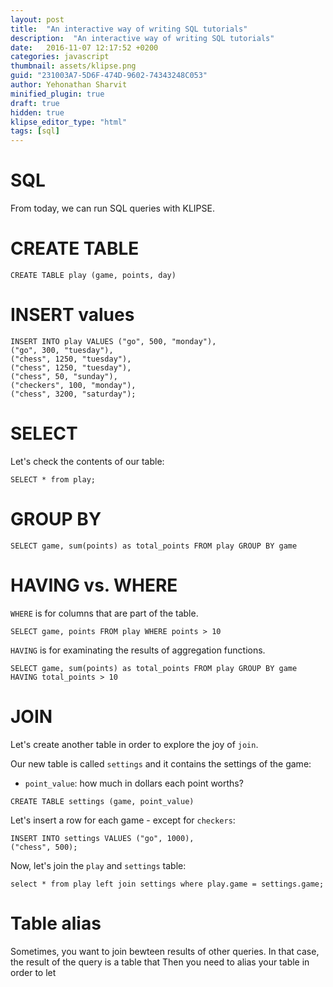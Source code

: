 ```yaml
---
layout: post
title:  "An interactive way of writing SQL tutorials"
description:  "An interactive way of writing SQL tutorials"
date:   2016-11-07 12:17:52 +0200
categories: javascript
thumbnail: assets/klipse.png
guid: "231003A7-5D6F-474D-9602-74343248C053"
author: Yehonathan Sharvit
minified_plugin: true
draft: true
hidden: true
klipse_editor_type: "html"
tags: [sql]
---
```


# SQL

From today, we can run SQL queries with KLIPSE.

# CREATE TABLE

~~~klipse-sql
CREATE TABLE play (game, points, day)
~~~

# INSERT values

~~~klipse-sql
INSERT INTO play VALUES ("go", 500, "monday"),
("go", 300, "tuesday"),
("chess", 1250, "tuesday"),
("chess", 1250, "tuesday"),
("chess", 50, "sunday"),
("checkers", 100, "monday"),
("chess", 3200, "saturday");
~~~

# SELECT

Let's check the contents of our table:

~~~klipse-sql
SELECT * from play;
~~~

# GROUP BY

~~~klipse-sql
SELECT game, sum(points) as total_points FROM play GROUP BY game
~~~

# HAVING vs. WHERE

`WHERE` is for columns that are part of the table.

~~~klipse-sql
SELECT game, points FROM play WHERE points > 10
~~~

`HAVING` is for examinating the results of aggregation functions.

~~~klipse-sql
SELECT game, sum(points) as total_points FROM play GROUP BY game HAVING total_points > 10
~~~


# JOIN 

Let's create another table in order to explore the joy of `join`.

Our new table is called `settings` and it contains the settings of the game:

- `point_value`: how much in dollars each point worths?

~~~klipse-sql
CREATE TABLE settings (game, point_value)
~~~


Let's insert a row for each game - except for `checkers`:

~~~klipse-sql
INSERT INTO settings VALUES ("go", 1000),
("chess", 500);
~~~


Now, let's join the `play` and `settings` table:

~~~klipse-sql
select * from play left join settings where play.game = settings.game;
~~~

# Table alias

Sometimes, you want to join bewteen results of other queries. In that case, the result of the query is a table that Then you need to alias your table in order to let

~~~klipse-sql
~~~
